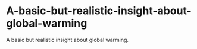 # A-basic-but-realistic-insight-about-global-warming
A basic but realistic insight about global warming.
